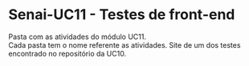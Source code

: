 # Senai-UC11 - Testes de front-end

Pasta com as atividades do módulo UC11. <br>
Cada pasta tem o nome referente as atividades. Site de um dos testes encontrado no repositório da UC10.
